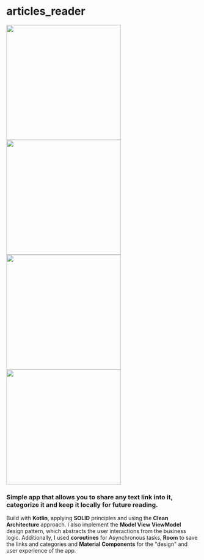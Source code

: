 # articles_reader

<img src=https://github.com/gergirod/for_later/blob/master/assets/image_one.jpg height=300 /> <img src=https://github.com/gergirod/for_later/blob/master/assets/image_two.jpg height=300 /> <img src=https://github.com/gergirod/for_later/blob/master/assets/image_three.jpg height=300 /> <img src=https://github.com/gergirod/for_later/blob/master/assets/image_four.jpg height=300 />

### Simple app that allows you to share any text link into it, categorize it and keep it locally for future reading.

Build with __Kotlin__, applying **SOLID** principles and using the **Clean Architecture** approach.
I also implement the **Model View ViewModel** design pattern, which abstracts the user interactions from the business logic. Additionally, I used **coroutines** for Asynchronous tasks, **Room** to save the links and categories and **Material Components** for the "design" and user experience of the app.
